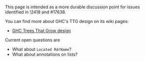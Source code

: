 This page is intended as a more durable discussion point for issues identified in !2418 and #17638.

You can find more about GHC's TTG design on its wiki pages:
* [GHC Trees That Grow design](https://gitlab.haskell.org/ghc/ghc/wikis/implementing-trees-that-grow)

Current open questions are

- What about `Located RdrName`?
- What about annotations on lists?

